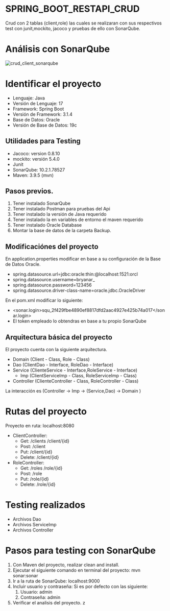 # SPRING_BOOT_RESTAPI_CRUD

Crud con 2 tablas (client,role) las cuales se realizaran con sus respectivos test con junit,mockito, jacoco y pruebas de ello con SonarQube.

# Análisis con SonarQube

![crud_client_sonarqube](https://github.com/bryan-arrivasplata-rojas/crud_spring_boot/assets/97413969/4854e75d-417d-4732-b9fc-d08a5791d9c7)


# Identificar el proyecto

* Lenguaje: Java
* Versión de Lenguaje: 17
* Framework: Spring Boot
* Versión de Framework: 3.1.4
* Base de Datos: Oracle
* Versión de Base de Datos: 19c

## Utilidades para Testing

* Jacoco: version 0.8.10
* mockito: versión 5.4.0
* Junit
* SonarQube: 10.2.1.78527
* Maven: 3.9.5 (mvn)

## Pasos previos.

1. Tener instalado SonarQube
2. Tener instalado Postman para pruebas del Api
3. Tener instalado la versión de Java requerido
4. Tener instalado la en variables de entorno el maven requerido
5. Tener instalado Oracle Database
6. Montar la base de datos de la carpeta Backup.

## Modificaciónes del proyecto

En application.properties modificar en base a su configuración de la Base de Datos Oracle.

* spring.datasource.url=jdbc:oracle:thin:@localhost:1521:orcl
* spring.datasource.username=bryanar_
* spring.datasource.password=123456
* spring.datasource.driver-class-name=oracle.jdbc.OracleDriver

En el pom.xml modificar lo siguiente:

* <sonar.login>squ_2f429fbe4890ef8817dfd2aac4927e425b74a017</sonar.login>
* El token empleado lo obtendras en base a tu propio SonarQube

## Arquitectura básica del proyecto

El proyecto cuenta con la siguiente arquitectura.

* Domain (Client - Class, Role - Class)
* Dao (ClientDao - Interface, RoleDao - Interface)
* Service (ClienteService - Interface,RoleService - Interface)
  * Imp (ClientServiceImp - Class, RoleServiceImp - Class)
* Controller (ClienteController - Class, RoleController - Class)

La interacción es (Controller -> Imp -> (Service,Dao) -> Domain )

# Rutas del proyecto

Proyecto en ruta: localhost:8080

* ClientController:
  * Get: /clients	/client/{id}
  * Post: /client
  * Put: /client/{id}
  * Delete: /client/{id}
* RoleController:
  * Get: /roles	/role/{id}
  * Post: /role
  * Put: /role/{id}
  * Delete: /role/{id}

# Testing realizados

* Archivos Dao
* Archivos ServiceImp
* Archivos Controller

# Pasos para testing con SonarQube

1. Con Maven del proyecto, realizar clean and install.
2. Ejecutar el siguiente comando en terminal del proyecto: mvn sonar:sonar
3. Ir a la ruta de SonarQube: localhost:9000
4. Incluir usuario y contraseña: Si es por defecto con las siguiente:
   1. Usuario: admin
   2. Contraseña: admin
5. Verificar el analisis del proyecto.
z
